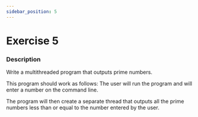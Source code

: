 ```yaml
---
sidebar_position: 5
---
```


# Exercise 5

### Description

Write a multithreaded program that outputs prime numbers.

This program should work as follows: The user will run the program and will enter a number on the command line.

The program will then create a separate thread that outputs all the prime numbers less than or equal to the number entered by the user.

